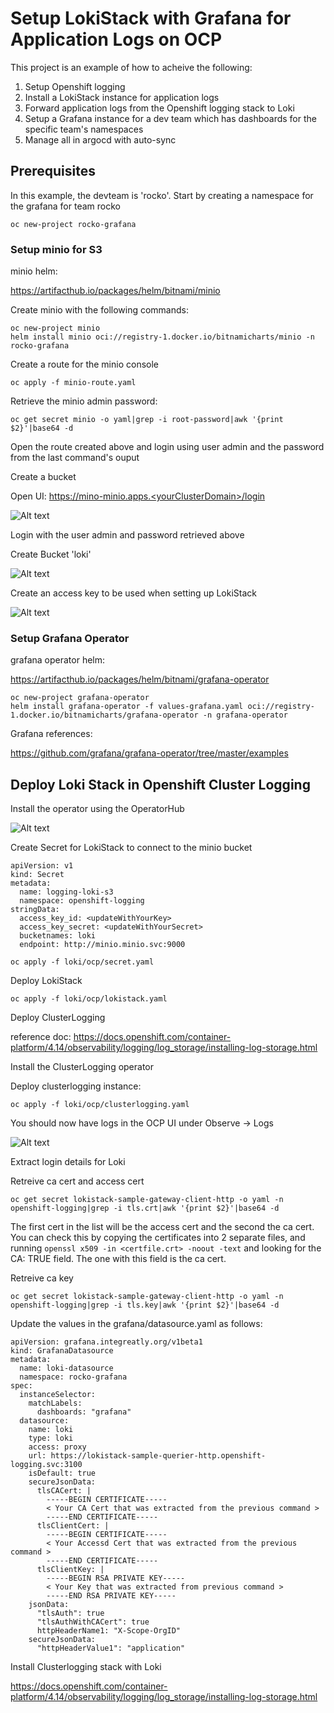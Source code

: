# Setup LokiStack with Grafana for Application Logs on OCP


This project is an example of how to acheive the following:
1. Setup Openshift logging
2. Install a LokiStack instance for application logs
3. Forward application logs from the Openshift logging stack to Loki
4. Setup a Grafana instance for a dev team which has dashboards for the specific team's namespaces
5. Manage all in argocd with auto-sync

## Prerequisites

In this example, the devteam is 'rocko'.  Start by creating a namespace for the grafana for team rocko

```
oc new-project rocko-grafana
```

### Setup minio for S3

minio helm:

https://artifacthub.io/packages/helm/bitnami/minio

Create minio with the following commands:
```
oc new-project minio
helm install minio oci://registry-1.docker.io/bitnamicharts/minio -n rocko-grafana
```

Create a route for the minio console

```
oc apply -f minio-route.yaml
```

Retrieve the minio admin password:

```
oc get secret minio -o yaml|grep -i root-password|awk '{print $2}'|base64 -d
```

Open the route created above and login using user admin and the password from the last command's ouput

Create a bucket

Open UI:  https://mino-minio.apps.<yourClusterDomain>/login

![Alt text](screenshots/miniologin.jpeg?raw=true "Minio Login")

Login with the user admin and password retrieved above

Create Bucket 'loki'

![Alt text](screenshots/miniobucket.jpeg?raw=true "Minio Create Bucket")

Create an access key to be used when setting up LokiStack

![Alt text](screenshots/minioaccesskey.jpeg?raw=true "Minio Create Access Key")

### Setup Grafana Operator

grafana operator helm:

https://artifacthub.io/packages/helm/bitnami/grafana-operator

```
oc new-project grafana-operator
helm install grafana-operator -f values-grafana.yaml oci://registry-1.docker.io/bitnamicharts/grafana-operator -n grafana-operator
```

Grafana references:

https://github.com/grafana/grafana-operator/tree/master/examples


## Deploy Loki Stack in Openshift Cluster Logging

Install the operator using the OperatorHub

![Alt text](screenshots/lokioperator.jpeg?raw=true "Loki Operator")


Create Secret for LokiStack to connect to the minio bucket

```
apiVersion: v1
kind: Secret
metadata:
  name: logging-loki-s3
  namespace: openshift-logging
stringData:
  access_key_id: <updateWithYourKey>
  access_key_secret: <updateWithYourSecret>
  bucketnames: loki
  endpoint: http://minio.minio.svc:9000
```

```
oc apply -f loki/ocp/secret.yaml
```

Deploy LokiStack

```
oc apply -f loki/ocp/lokistack.yaml
```

Deploy ClusterLogging

reference doc: https://docs.openshift.com/container-platform/4.14/observability/logging/log_storage/installing-log-storage.html

Install the ClusterLogging operator

Deploy clusterlogging instance:

```
oc apply -f loki/ocp/clusterlogging.yaml
```

You should now have logs in the OCP UI under Observe -> Logs

![Alt text](screenshots/lokilogsinsui.jpeg?raw=true "Loki Logs in OCP UI")


Extract login details for Loki

Retreive ca cert and access cert
```
oc get secret lokistack-sample-gateway-client-http -o yaml -n openshift-logging|grep -i tls.crt|awk '{print $2}'|base64 -d
```
The first cert in the list will be the access cert and the second the ca cert.  You can check this by copying the certificates into 2 separate files,
and running `openssl x509 -in <certfile.crt> -noout -text` and looking for the CA: TRUE field.  The one with this field is the ca cert.

Retreive ca key
```
oc get secret lokistack-sample-gateway-client-http -o yaml -n openshift-logging|grep -i tls.key|awk '{print $2}'|base64 -d
```

Update the values in the grafana/datasource.yaml as follows:

```
apiVersion: grafana.integreatly.org/v1beta1
kind: GrafanaDatasource
metadata:
  name: loki-datasource
  namespace: rocko-grafana
spec:
  instanceSelector:
    matchLabels:
      dashboards: "grafana"
  datasource:
    name: loki
    type: loki
    access: proxy
    url: https://lokistack-sample-querier-http.openshift-logging.svc:3100
    isDefault: true
    secureJsonData:
      tlsCACert: |
        -----BEGIN CERTIFICATE-----
        < Your CA Cert that was extracted from the previous command >
        -----END CERTIFICATE-----
      tlsClientCert: |
        -----BEGIN CERTIFICATE-----
        < Your Accessd Cert that was extracted from the previous command >
        -----END CERTIFICATE-----
      tlsClientKey: |
        -----BEGIN RSA PRIVATE KEY-----
        < Your Key that was extracted from previous command >
        -----END RSA PRIVATE KEY-----
    jsonData:
      "tlsAuth": true
      "tlsAuthWithCACert": true
      httpHeaderName1: "X-Scope-OrgID"
    secureJsonData:
      "httpHeaderValue1": "application"
```

Install Clusterlogging stack with Loki

https://docs.openshift.com/container-platform/4.14/observability/logging/log_storage/installing-log-storage.html
